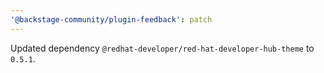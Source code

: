 ```yaml
---
'@backstage-community/plugin-feedback': patch
---
```


Updated dependency `@redhat-developer/red-hat-developer-hub-theme` to `0.5.1`.
